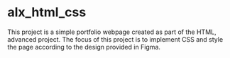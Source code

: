 # alx_html_css

This project is a simple portfolio webpage created as part of the HTML, advanced project. The focus of this project is to implement CSS and style the page according to the design provided in Figma.
